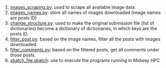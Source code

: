 1. [images_scraping.py](https://github.com/MaoYingrong/MEMEs_culture_evolution/blob/main/Data_Collection/images_scraping.py): used to scrape all available image data.
2. [images_names.py](https://github.com/MaoYingrong/MEMEs_culture_evolution/blob/main/Data_Collection/images_names.py): store all names of images downloaded (image names are posts ID)
3. [change_structure.py](https://github.com/MaoYingrong/MEMEs_culture_evolution/blob/main/Data_Collection/change_structure.py): used to make the original submission file (list of dictionaries) become a dictionary of dictionaries, in which keys are the posts ID.
4. [filter_post.py](https://github.com/MaoYingrong/MEMEs_culture_evolution/blob/main/Data_Collection/filter_post.py): based on the image names, filter all the posts with images downloaded.
5. [filter_comments.py](https://github.com/MaoYingrong/MEMEs_culture_evolution/blob/main/Data_Collection/filter_comments.py): based on the filtered posts, get all comments under those posts.
6. [sbatch_file.sbatch](https://github.com/MaoYingrong/MEMEs_culture_evolution/blob/main/Data_Collection/sbatch_file.sbatch): use to execute the programs running in Midway HPC
